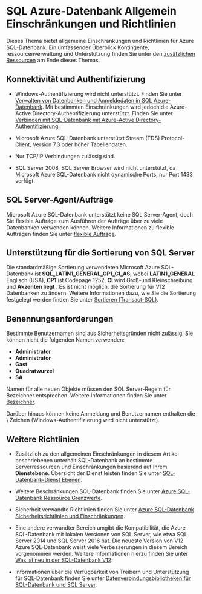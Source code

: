 <properties
   pageTitle="SQL Azure-Datenbank Allgemein Einschränkungen und Richtlinien"
   description="Diese Seite enthält einige allgemeinen Einschränkungen für Azure SQL-Datenbank als auch Bereiche Interoperabilität und Support."
   services="sql-database"
   documentationCenter="na"
   authors="CarlRabeler"
   manager="jhubbard"
   editor="monicar" />
<tags
   ms.service="sql-database"
   ms.devlang="na"
   ms.topic="article"
   ms.tgt_pltfrm="na"
   ms.workload="data-management"
   ms.date="09/06/2016"
   ms.author="carlrab" />

# <a name="azure-sql-database-general-limitations-and-guidelines"></a>SQL Azure-Datenbank Allgemein Einschränkungen und Richtlinien

Dieses Thema bietet allgemeine Einschränkungen und Richtlinien für Azure SQL-Datenbank. Ein umfassender Überblick Kontingente, ressourcenverwaltung und Unterstützung finden Sie unter den [zusätzlichen Ressourcen](#additional-guidelines) am Ende dieses Themas.

## <a name="connectivity-and-authentication"></a>Konnektivität und Authentifizierung

  - Windows-Authentifizierung wird nicht unterstützt. Finden Sie unter [Verwalten von Datenbanken und Anmeldedaten in SQL Azure-Datenbank](sql-database-manage-logins.md). Mit bestimmten Einschränkungen wird jedoch die Azure-Active Directory-Authentifizierung unterstützt. Finden Sie unter [Verbinden mit SQL-Datenbank mit Azure-Active Directory-Authentifizierung](sql-database-aad-authentication.md).

  - Microsoft Azure SQL-Datenbank unterstützt Stream (TDS) Protocol-Client, Version 7.3 oder höher Tabellendaten.

  - Nur TCP/IP Verbindungen zulässig sind.

  - SQL Server 2008, SQL Server Browser wird nicht unterstützt, da Microsoft Azure SQL-Datenbank nicht dynamische Ports, nur Port 1433 verfügt.

## <a name="sql-server-agentjobs"></a>SQL Server-Agent/Aufträge

Microsoft Azure SQL-Datenbank unterstützt keine SQL Server-Agent, doch Sie flexible Aufträge zum Ausführen der Aufträge über zu viele Datenbanken verwenden können. Weitere Informationen zu flexible Aufträgen finden Sie unter [flexible Aufträge](sql-database-elastic-jobs-overview.md).

## <a name="sql-server-collation-support"></a>Unterstützung für die Sortierung von SQL Server

Die standardmäßige Sortierung verwendeten Microsoft Azure SQL-Datenbank ist **SQL_LATIN1_GENERAL_CP1_CI_AS**, wobei **LATIN1_GENERAL** Englisch (USA), **CP1** ist Codepage 1252, **CI** wird Groß-und Kleinschreibung und **Akzenten liegt** . Es ist nicht möglich, die Sortierung für V12 Datenbanken zu ändern. Weitere Informationen dazu, wie Sie die Sortierung festgelegt werden finden Sie unter [Sortieren (Transact-SQL)](https://msdn.microsoft.com/library/ms184391.aspx).

## <a name="naming-requirements"></a>Benennungsanforderungen

Bestimmte Benutzernamen sind aus Sicherheitsgründen nicht zulässig. Sie können nicht die folgenden Namen verwenden:

 - **Administrator**
 - **Administrator**
 - **Gast**
 - **Quadratwurzel**
 - **SA**

Namen für alle neuen Objekte müssen den SQL Server-Regeln für Bezeichner entsprechen. Weitere Informationen finden Sie unter [Bezeichner](https://msdn.microsoft.com/library/ms175874.aspx).

Darüber hinaus können keine Anmeldung und Benutzernamen enthalten die \ Zeichen (Windows-Authentifizierung wird nicht unterstützt).

## <a name="additional-guidelines"></a>Weitere Richtlinien

- Zusätzlich zu den allgemeinen Einschränkungen in diesem Artikel beschriebenen unterhält SQL-Datenbank an bestimmte Serverressourcen und Einschränkungen basierend auf Ihrem **Dienstebene**. Übersicht der Dienst leisten finden Sie unter [SQL-Datenbank-Dienst Ebenen](sql-database-service-tiers.md).

- Weitere Beschränkungen SQL-Datenbank finden Sie unter [Azure SQL-Datenbank Ressource Grenzwerte](sql-database-resource-limits.md).

- Sicherheit verwandte Richtlinien finden Sie unter [Azure SQL-Datenbank Sicherheitsrichtlinien und Einschränkungen](sql-database-security-guidelines.md).

- Eine andere verwandter Bereich umgibt die Kompatibilität, die Azure SQL-Datenbank mit lokalen Versionen von SQL Server, wie etwa SQL Server 2014 und SQL Server 2016 hat. Die neueste Version von V12 Azure SQL-Datenbank weist viele Verbesserungen in diesem Bereich vorgenommen werden. Weitere Informationen hierzu finden Sie unter [Was ist neu in der SQL-Datenbank V12](sql-database-v12-whats-new.md).

- Informationen über die Verfügbarkeit von Treibern und Unterstützung für SQL-Datenbank finden Sie unter [Datenverbindungsbibliotheken für SQL-Datenbank und SQL Server](sql-database-libraries.md).
